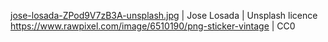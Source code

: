 [jose-losada-ZPod9V7zB3A-unsplash.jpg](https://unsplash.com/photos/ZPod9V7zB3A) | Jose Losada | Unsplash licence
https://www.rawpixel.com/image/6510190/png-sticker-vintage | CC0
